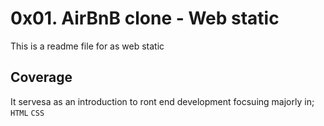 # 0x01. AirBnB clone - Web static
This is a readme file for as web static

## Coverage
It servesa as an introduction to ront end development focsuing majorly in;
`` HTML``
`` CSS ``

